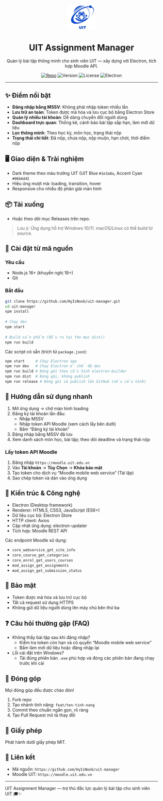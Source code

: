 <div align="center">
  <img src="assets/uit_logo.png" alt="UIT Logo" width="96" />

  <h1>UIT Assignment Manager</h1>
  <p>Quản lý bài tập thông minh cho sinh viên UIT — xây dựng với Electron, tích hợp Moodle API.</p>

  <p>
    <a href="https://github.com/HyIsNoob/uit-manager"><img alt="Repo" src="https://img.shields.io/badge/GitHub-uit--manager-000?logo=github" /></a>
    <img alt="Version" src="https://img.shields.io/badge/version-1.0.2-blue" />
    <img alt="License" src="https://img.shields.io/badge/license-MIT-green" />
    <img alt="Electron" src="https://img.shields.io/badge/Electron-38.x-47848F?logo=electron" />
  </p>
</div>

---

## ✨ Điểm nổi bật

- **Đăng nhập bằng MSSV**: Không phải nhập token nhiều lần
- **Lưu trữ an toàn**: Token được mã hóa và lưu cục bộ bằng Electron Store
- **Quản lý nhiều tài khoản**: Dễ dàng chuyển đổi người dùng
- **Dashboard trực quan**: Thống kê, cảnh báo bài tập sắp hạn, làm mới dữ liệu
- **Lọc thông minh**: Theo học kỳ, môn học, trạng thái nộp
- **Trạng thái chi tiết**: Đã nộp, chưa nộp, nộp muộn, hạn chót, thời điểm nộp

## 🖥️ Giao diện & Trải nghiệm

- Dark theme theo màu trường UIT (UIT Blue `#1e3a8a`, Accent Cyan `#06b6d4`)
- Hiệu ứng mượt mà: loading, transition, hover
- Responsive cho nhiều độ phân giải màn hình

## 📦 Tải xuống

- Hoặc theo dõi mục Releases trên repo.

> Lưu ý: Ứng dụng hỗ trợ Windows 10/11. macOS/Linux có thể build từ source.

## 🔧 Cài đặt từ mã nguồn

### Yêu cầu

- Node.js 16+ (khuyến nghị 18+)
- Git

### Bắt đầu

```bash
git clone https://github.com/HyIsNoob/uit-manager.git
cd uit-manager
npm install

# Chạy dev
npm start

# Build sản phẩm (đầu ra tại thư mục dist/)
npm run build
```

Các script có sẵn (trích từ `package.json`):

```bash
npm start     # Chạy Electron app
npm run dev   # Chạy Electron ở chế độ dev
npm run build # Đóng gói theo cấu hình electron-builder
npm run dist  # Đóng gói, không publish
npm run release # Đóng gói và publish lên GitHub (nếu cấu hình)
```

## 🚪 Hướng dẫn sử dụng nhanh

1. Mở ứng dụng → chờ màn hình loading
2. Đăng ký tài khoản lần đầu:
   - Nhập MSSV
   - Nhập token API Moodle (xem cách lấy bên dưới)
   - Bấm “Đăng ký tài khoản”
3. Đăng nhập bằng MSSV đã lưu
4. Xem danh sách môn học, bài tập; theo dõi deadline và trạng thái nộp

### Lấy token API Moodle

1. Đăng nhập `https://moodle.uit.edu.vn`
2. Vào **Tài khoản** → **Tùy Chọn** → **Khóa bảo mật**
3. Tạo token cho dịch vụ “Moodle mobile web service” (Tái lập)
4. Sao chép token và dán vào ứng dụng

## 🧩 Kiến trúc & Công nghệ

- Electron (Desktop framework)
- Renderer: HTML5, CSS3, JavaScript (ES6+)
- Dữ liệu cục bộ: Electron Store
- HTTP client: Axios
- Cập nhật ứng dụng: electron-updater
- Tích hợp: Moodle REST API

Các endpoint Moodle sử dụng:

- `core_webservice_get_site_info`
- `core_course_get_categories`
- `core_enrol_get_users_courses`
- `mod_assign_get_assignments`
- `mod_assign_get_submission_status`

## 🔐 Bảo mật

- Token được mã hóa và lưu trữ cục bộ
- Tất cả request sử dụng HTTPS
- Không gửi dữ liệu người dùng lên máy chủ bên thứ ba

## ❓ Câu hỏi thường gặp (FAQ)

- Không thấy bài tập sau khi đăng nhập?
  - Kiểm tra token còn hạn và có quyền “Moodle mobile web service”
  - Bấm làm mới dữ liệu hoặc đăng nhập lại
- Lỗi cài đặt trên Windows?
  - Tải đúng phiên bản `.exe` phù hợp và đóng các phiên bản đang chạy trước khi cài

## 🤝 Đóng góp

Mọi đóng góp đều được chào đón!

1. Fork repo
2. Tạo nhánh tính năng: `feat/ten-tinh-nang`
3. Commit theo chuẩn ngắn gọn, rõ ràng
4. Tạo Pull Request mô tả thay đổi

## 📄 Giấy phép

Phát hành dưới giấy phép MIT.

## 🔗 Liên kết

- Mã nguồn: `https://github.com/HyIsNoob/uit-manager`
- Moodle UIT: `https://moodle.uit.edu.vn`

---

UIT Assignment Manager — trợ thủ đắc lực quản lý bài tập cho sinh viên UIT 🎓✨
